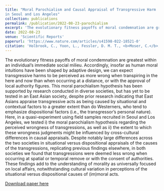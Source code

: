 ```yaml
---
title: "Moral Parochialism and Causal Appraisal of Transgressive Harm
in Seoul and Los Angeles"
collection: publications
permalink: /publication/2022-08-23-parochialism
excerpt: 'The evolutionary fitness payoffs of moral condemnation are greatest within an individual’s immediate social milieu. Accordingly, insofar as human moral intuitions have been shaped by adaptive design, we can expect transgressive harms to be perceived as more wrong when transpiring in the here and now than when occurring at a distance, or with the approval of local authority figures. This moral parochialism hypothesis has been supported by research conducted in diverse societies, but has yet to be tested in an East Asian society, despite prior research indicating that East Asians appraise transgressive acts as being caused by situational and contextual factors to a greater extent than do Westerners, who tend to emphasize dispositional factors (i.e., the transgressor’s personal nature). Here, in a quasi-experiment using field samples recruited in Seoul and Los Angeles, we tested i) the moral parochialism hypothesis regarding the perceived wrongness of transgressions, as well as ii) the extent to which these wrongness judgments might be influenced by cross-cultural differences in causal appraisals. Despite notably large differences across the two societies in situational versus dispositional appraisals of the causes of the transgressions, replicating previous findings elsewhere, in both societies we found that transgressions were deemed less wrong when occurring at spatial or temporal remove or with the consent of authorities. These findings add to the understanding of morality as universally focused on local affairs, notwithstanding cultural variation in perceptions of the situational versus dispositional causes of (im)moral acts.'
date: 2022-08-23
venue: 'Scientific Reports'
paperurl: 'https://www.nature.com/articles/s41598-022-18521-0'
citation: 'Holbrook, C., Yoon, L., Fessler, D. M. T., <b>Moser, C.</b>, Delgado, J. D., Kim, H. (2022). Moral Parochialism and Causal Appraisal of Transgressive Harm in Seoul and Los Angeles. <i>Scientific Reports, 12</i>, 14227.'
---
```

The evolutionary fitness payoffs of moral condemnation are greatest within an individual’s immediate social milieu. Accordingly, insofar as human moral intuitions have been shaped by adaptive design, we can expect transgressive harms to be perceived as more wrong when transpiring in the here and now than when occurring at a distance, or with the approval of local authority figures. This moral parochialism hypothesis has been supported by research conducted in diverse societies, but has yet to be tested in an East Asian society, despite prior research indicating that East Asians appraise transgressive acts as being caused by situational and contextual factors to a greater extent than do Westerners, who tend to emphasize dispositional factors (i.e., the transgressor’s personal nature). Here, in a quasi-experiment using field samples recruited in Seoul and Los Angeles, we tested i) the moral parochialism hypothesis regarding the perceived wrongness of transgressions, as well as ii) the extent to which these wrongness judgments might be influenced by cross-cultural differences in causal appraisals. Despite notably large differences across the two societies in situational versus dispositional appraisals of the causes of the transgressions, replicating previous findings elsewhere, in both societies we found that transgressions were deemed less wrong when occurring at spatial or temporal remove or with the consent of authorities. These findings add to the understanding of morality as universally focused on local affairs, notwithstanding cultural variation in perceptions of the situational versus dispositional causes of (im)moral acts.

[Download paper here](http://culturologies.co/files/parochialism.pdf)